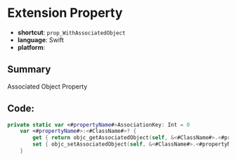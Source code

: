# Extension Property
- **shortcut**: `prop_WithAssociatedObject`
- **language**: Swift
- **platform**: 

## Summary
Associated Object Property

## Code:
```swift
private static var <#propertyName#>AssociationKey: Int = 0
    var <#propertyName#>:<#ClassName#>? {
        get { return objc_getAssociatedObject(self, &<#ClassName#>.<#propertyName#>AssociationKey) as? <#ClassName#> }
        set { objc_setAssociatedObject(self, &<#ClassName#>.<#propertyName#>AssociationKey, newValue, .OBJC_ASSOCIATION_RETAIN) }
    }
```
